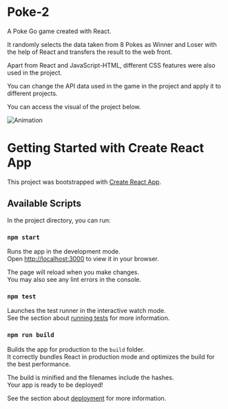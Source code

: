 # Poke-2

A Poke Go game created with React.

It randomly selects the data taken from 8 Pokes as Winner and Loser with the help of React and transfers the result to the web front.

Apart from React and JavaScript-HTML, different CSS features were also used in the project.

You can change the API data used in the game in the project and apply it to different projects.

You can access the visual of the project below.

![Animation](https://github.com/oranmehmetsirin/Poke-2/blob/main/gif.gif?raw=true)

# Getting Started with Create React App

This project was bootstrapped with [Create React App](https://github.com/facebook/create-react-app).

## Available Scripts

In the project directory, you can run:

### `npm start`

Runs the app in the development mode.\
Open [http://localhost:3000](http://localhost:3000) to view it in your browser.

The page will reload when you make changes.\
You may also see any lint errors in the console.

### `npm test`

Launches the test runner in the interactive watch mode.\
See the section about [running tests](https://facebook.github.io/create-react-app/docs/running-tests) for more information.

### `npm run build`

Builds the app for production to the `build` folder.\
It correctly bundles React in production mode and optimizes the build for the best performance.

The build is minified and the filenames include the hashes.\
Your app is ready to be deployed!

See the section about [deployment](https://facebook.github.io/create-react-app/docs/deployment) for more information.

